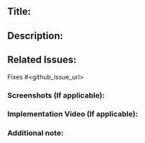 ## Title:
<!-- Your PR title -->

## Description:
<!-- Explain your PR details briefly -->

## Related Issues:
Fixes #<github_issue_url>

### Screenshots (If applicable):
<!-- ![image](https://github.com/user-attachments/assets/2a075584-c7af-4825-a81b-66d15ba5fbdd) -->

### Implementation Video (If applicable):
<!-- Short video media or google drive link -->

### Additional note:
<!-- Any additional note to the reviewers -->
